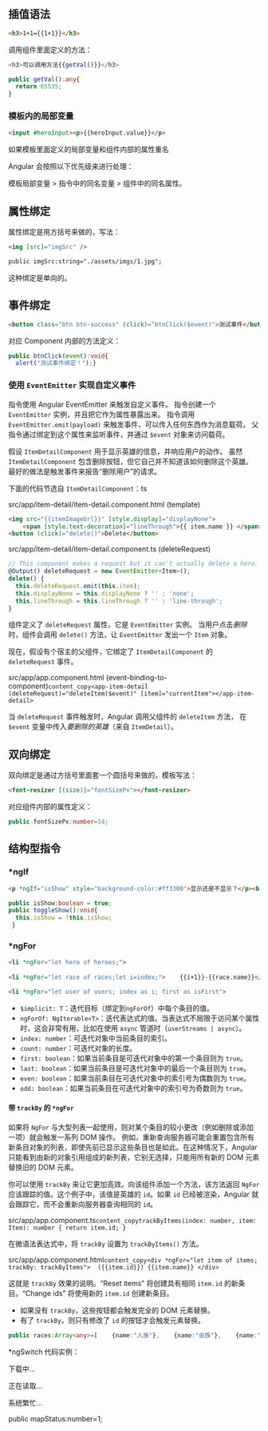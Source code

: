 ## 插值语法

```html
<h3>1+1={{1+1}}</h3>
```

调用组件里面定义的方法：

```ts
<h3>可以调用方法{{getVal()}}</h3>

public getVal():any{
  return 65535;
}
```

### 模板内的局部变量

```html
<input #heroInput><p>{{heroInput.value}}</p>
```

如果模板里面定义的局部变量和组件内部的属性重名

Angular 会按照以下优先级来进行处理：

模板局部变量 > 指令中的同名变量 > 组件中的同名属性。

## 属性绑定

属性绑定是用方括号来做的，写法：

```html
<img [src]="imgSrc" />

public imgSrc:string="./assets/imgs/1.jpg";
```
这种绑定是单向的。

## 事件绑定

```html
<button class="btn btn-success" (click)="btnClick($event)">测试事件</button>
```

对应 Component 内部的方法定义：

```ts
public btnClick(event):void{
  alert("测试事件绑定！");}
```

### 使用 `EventEmitter` 实现自定义事件

指令使用 Angular EventEmitter 来触发自定义事件。 指令创建一个 `EventEmitter` 实例，并且把它作为属性暴露出来。 指令调用 `EventEmitter.emit(payload)` 来触发事件，可以传入任何东西作为消息载荷。 父指令通过绑定到这个属性来监听事件，并通过 `$event` 对象来访问载荷。

假设 `ItemDetailComponent` 用于显示英雄的信息，并响应用户的动作。 虽然 `ItemDetailComponent` 包含删除按钮，但它自己并不知道该如何删除这个英雄。 最好的做法是触发事件来报告“删除用户”的请求。

下面的代码节选自 `ItemDetailComponent`：ts

src/app/item-detail/item-detail.component.html (template)

```html
<img src="{{itemImageUrl}}" [style.display]="displayNone">
	<span [style.text-decoration]="lineThrough">{{ item.name }} </span>
<button (click)="delete()">Delete</button>
```



src/app/item-detail/item-detail.component.ts (deleteRequest)

```ts
// This component makes a request but it can't actually delete a hero. 
@Output() deleteRequest = new EventEmitter<Item>();
delete() {
  this.deleteRequest.emit(this.item);
  this.displayNone = this.displayNone ? '' : 'none';
  this.lineThrough = this.lineThrough ? '' : 'line-through';
}
```





组件定义了 `deleteRequest` 属性，它是 `EventEmitter` 实例。 当用户点击*删除*时，组件会调用 `delete()` 方法，让 `EventEmitter` 发出一个 `Item` 对象。

现在，假设有个宿主的父组件，它绑定了 `ItemDetailComponent` 的 `deleteRequest` 事件。

src/app/app.component.html (event-binding-to-component)`content_copy<app-item-detail (deleteRequest)="deleteItem($event)" [item]="currentItem"></app-item-detail>`

当 `deleteRequest` 事件触发时，Angular 调用父组件的 `deleteItem` 方法， 在 `$event` 变量中传入*要删除的英雄*（来自 `ItemDetail`）。



## 双向绑定

双向绑定是通过方括号里面套一个圆括号来做的，模板写法：

```html
<font-resizer [(size)]="fontSizePx"></font-resizer>
```

对应组件内部的属性定义：

```ts
public fontSizePx:number=14;
```

## 结构型指令

### *ngIf

```html
<p *ngIf="isShow" style="background-color:#ff3300">显示还是不显示？</p><button class="btn btn-success" (click)="toggleShow()">控制显示隐藏</button>
```

```ts
public isShow:boolean = true;
public toggleShow():void{
  this.isShow = !this.isShow;
 }
```

### *ngFor

```html
<li *ngFor="let hero of heroes;">
  
<li *ngFor="let race of races;let i=index;">    {{i+1}}-{{race.name}}</li>

<li *ngFor="let user of users; index as i; first as isFirst">
```

- `$implicit: T`：迭代目标（绑定到`ngForOf`）中每个条目的值。
- `ngForOf: NgIterable<T>`：迭代表达式的值。当表达式不局限于访问某个属性时，这会非常有用，比如在使用 `async` 管道时（`userStreams | async`）。
- `index: number`：可迭代对象中当前条目的索引。
- `count: number`：可迭代对象的长度。
- `first: boolean`：如果当前条目是可迭代对象中的第一个条目则为 `true`。
- `last: boolean`：如果当前条目是可迭代对象中的最后一个条目则为 `true`。
- `even: boolean`：如果当前条目在可迭代对象中的索引号为偶数则为 `true`。
- `odd: boolean`：如果当前条目在可迭代对象中的索引号为奇数则为 `true`。

#### 带 `trackBy` 的 `*ngFor`

如果将 `NgFor` 与大型列表一起使用，则对某个条目的较小更改（例如删除或添加一项）就会触发一系列 DOM 操作。 例如，重新查询服务器可能会重置包含所有新条目对象的列表，即使先前已显示这些条目也是如此。在这种情况下，Angular 只能看到由新的对象引用组成的新列表，它别无选择，只能用所有新的 DOM 元素替换旧的 DOM 元素。

你可以使用 `trackBy` 来让它更加高效。向该组件添加一个方法，该方法返回 `NgFor` 应该跟踪的值。这个例子中，该值是英雄的 `id`。如果 `id` 已经被渲染，Angular 就会跟踪它，而不会重新向服务器查询相同的 `id`。

src/app/app.component.ts`content_copytrackByItems(index: number, item: Item): number { return item.id; }`

在微语法表达式中，将 `trackBy` 设置为 `trackByItems()` 方法。

src/app/app.component.html`content_copy<div *ngFor="let item of items; trackBy: trackByItems">  ({{item.id}}) {{item.name}} </div>`

这就是 `trackBy` 效果的说明。“Reset items” 将创建具有相同 `item.id` 的新条目。“Change ids” 将使用新的 `item.id` 创建新条目。

- 如果没有 `trackBy`，这些按钮都会触发完全的 DOM 元素替换。
- 有了 `trackBy`，则只有修改了 `id` 的按钮才会触发元素替换。





```ts
public races:Array<any>=[    {name:"人族"},    {name:"虫族"},    {name:"神族"}];
```

*ngSwitch 代码实例：

<div [ngSwitch]="mapStatus">    <p *ngSwitchCase="0">下载中...</p>    <p *ngSwitchCase="1">正在读取...</p>    <p *ngSwitchDefault>系统繁忙...</p></div>

public mapStatus:number=1;